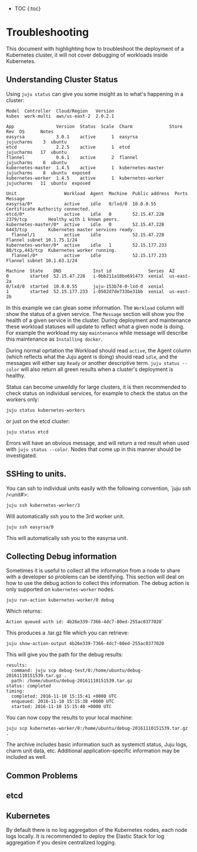 * TOC
{:toc}

# Troubleshooting

This document with highlighting how to troubleshoot the deployment of a Kubernetes cluster, it will not cover debugging of workloads inside Kubernetes. 

## Understanding Cluster Status

Using `juju status` can give you some insight as to what's happening in a cluster:


```
Model  Controller  Cloud/Region   Version
kubes  work-multi  aws/us-east-2  2.0.2.1

App                Version  Status  Scale  Charm              Store       Rev  OS      Notes
easyrsa            3.0.1    active      1  easyrsa            jujucharms    3  ubuntu  
etcd               2.2.5    active      1  etcd               jujucharms   17  ubuntu  
flannel            0.6.1    active      2  flannel            jujucharms    6  ubuntu  
kubernetes-master  1.4.5    active      1  kubernetes-master  jujucharms    8  ubuntu  exposed
kubernetes-worker  1.4.5    active      1  kubernetes-worker  jujucharms   11  ubuntu  exposed

Unit                  Workload  Agent  Machine  Public address  Ports           Message
easyrsa/0*            active    idle   0/lxd/0  10.0.0.55                       Certificate Authority connected.
etcd/0*               active    idle   0        52.15.47.228    2379/tcp        Healthy with 1 known peers.
kubernetes-master/0*  active    idle   0        52.15.47.228    6443/tcp        Kubernetes master services ready.
  flannel/1           active    idle            52.15.47.228                    Flannel subnet 10.1.75.1/24
kubernetes-worker/0*  active    idle   1        52.15.177.233   80/tcp,443/tcp  Kubernetes worker running.
  flannel/0*          active    idle            52.15.177.233                   Flannel subnet 10.1.63.1/24

Machine  State    DNS            Inst id              Series  AZ
0        started  52.15.47.228   i-0bb211a18be691473  xenial  us-east-2a
0/lxd/0  started  10.0.0.55      juju-153b74-0-lxd-0  xenial  
1        started  52.15.177.233  i-0502d7de733be31bb  xenial  us-east-2b
```

In this example we can glean some information. The `Workload` column will show the status of a given service. The `Message` section will show you the health of a given service in the cluster. During deployment and maintenance these workload statuses will update to reflect what a given node is doing. For example the workload my say `maintenance` while message will describe this maintenance as `Installing docker`.

During normal oprtation the Workload should read `active`, the Agent column (which reflects what the Juju agent is doing) should read `idle`, and the messages will either say `Ready` or another descriptive term. `juju status --color` will also return all green results when a cluster's deployment is healthy. 

Status can become unweildly for large clusters, it is then recommended to check status on individual services, for example to check the status on the workers only:

    juju status kubernetes-workers

or just on the etcd cluster:

    juju status etcd

Errors will have an obvious message, and will return a red result when used with `juju status --color`. Nodes that come up in this manner should be investigated.   

## SSHing to units.

You can ssh to individual units easily with the following convention, `juju ssh <servicename>/<unit#>:

    juju ssh kubernetes-worker/3

Will automatically ssh you to the 3rd worker unit.

    juju ssh easyrsa/0 

This will automatically ssh you to the easyrsa unit. 

## Collecting Debug information

Sometimes it is useful to collect all the information from a node to share with a developer so problems can be identifying. This section will deal on how to use the debug action to collect this information. The debug action is only supported on `kubernetes-worker` nodes.

    juju run-action kubernetes-worker/0 debug

Which returns:
    

```
Action queued with id: 4b26e339-7366-4dc7-80ed-255ac0377020`
```

This produces a .tar.gz file which you can retrieve:

    juju show-action-output 4b26e339-7366-4dc7-80ed-255ac0377020

This will give you the path for the debug results:

```
results:
  command: juju scp debug-test/0:/home/ubuntu/debug-20161110151539.tar.gz .
  path: /home/ubuntu/debug-20161110151539.tar.gz
status: completed
timing:
  completed: 2016-11-10 15:15:41 +0000 UTC
  enqueued: 2016-11-10 15:15:38 +0000 UTC
  started: 2016-11-10 15:15:40 +0000 UTC
```

You can now copy the results to your local machine: 

    juju scp kubernetes-worker/0:/home/ubuntu/debug-20161110151539.tar.gz .

The archive includes basic information such as systemctl status, Juju logs,
charm unit data, etc. Additional application-specific information may be
included as well.

## Common Problems

## etcd

## Kubernetes

By default there is no log aggregation of the Kubernetes nodes, each node logs locally. It is recommended to deploy the Elastic Stack for log aggregation if you desire centralized logging. 